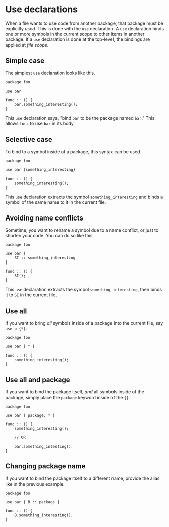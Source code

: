# Use declarations

When a file wants to use code from another package, that package must be explicitly *used*.
This is done with the `use` declaration. A `use` declaration binds one or more symbols in the current scope to other items in another package. If a `use` declaration is done at the top-level, the bindings are applied at *file scope*.

## Simple case
The simplest `use` declaration looks like this.
```onyx
package foo

use bar

func :: () {
    bar.something_interesting();
}
```

This `use` declaration says, "bind `bar` to be the package named `bar`."
This allows `func` to use `bar` in its body.

## Selective case
To bind to a symbol inside of a package, this syntax can be used.
```onyx
package foo

use bar {something_interesting}

func :: () {
    something_interesting();
}
```

This `use` declaration extracts the symbol `something_interesting` and binds a symbol of the same name to it in the current file.

## Avoiding name conflicts
Sometime, you want to rename a symbol due to a name conflict, or just to shorten your code.
You can do so like this.
```onyx
package foo

use bar {
    SI :: something_interesting
}

func :: () {
    SI();
}
```

This `use` declaration extracts the symbol `something_interesting`, then binds it to `SI` in the current file.

## Use all
If you want to bring *all* symbols inside of a package into the current file, say `use p {*}`.
```onyx
package foo

use bar { * }

func :: () {
    something_interesting();
}
```

## Use all and package
If you want to bind the package itself, *and* all symbols inside of the package, simply place the `package` keyword inside of the `{}`.
```onyx
package foo

use bar { package, * }

func :: () {
    something_interesting();
    
    // OR

    bar.something_intesting():
}
```

## Changing package name
If you want to bind the package itself to a different name, provide the alias like in the previous example.
```onyx
package foo

use bar { B :: package }

func :: () {
    B.something_interesting();
}
```


